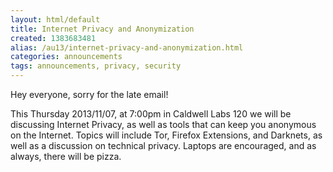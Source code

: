 ```yaml
---
layout: html/default
title: Internet Privacy and Anonymization
created: 1383683481
alias: /au13/internet-privacy-and-anonymization.html
categories: announcements
tags: announcements, privacy, security
---
```

Hey everyone, sorry for the late email!

This Thursday 2013/11/07, at 7:00pm in Caldwell Labs 120 we will be discussing Internet Privacy, as well as tools that can keep you anonymous on the Internet. Topics will include Tor, Firefox Extensions, and Darknets, as well as a discussion on technical privacy.
Laptops are encouraged, and as always, there will be pizza.
